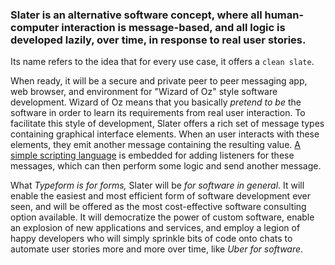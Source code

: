 

### Slater is an alternative software concept, where all human-computer interaction is message-based, and all logic is developed lazily, over time, in response to real user stories.

Its name refers to the idea that for every use case, it offers a `clean slate`.

When ready, it will be a secure and private peer to peer messaging app, web browser, and environment for "Wizard of Oz" style software development. Wizard of Oz means that you basically *pretend to be* the software in order to learn its requirements from real user interaction. To facilitate this style of development, Slater offers a rich set of message types containing graphical interface elements. When an user interacts with these elements, they emit another message containing the resulting value. [A simple scripting language](https://github.com/d5/tengo) is embedded for adding listeners for these messages, which can then perform some logic and send another message.

What *Typeform is for forms,* Slater will be *for software in general*. It will enable the easiest and most efficient form of software development ever seen, and will be offered as the most cost-effective software consulting option available. It will democratize the power of custom software, enable an explosion of new applications and services, and employ a legion of happy developers who will simply sprinkle bits of code onto chats to automate user stories more and more over time, like *Uber for software*.
